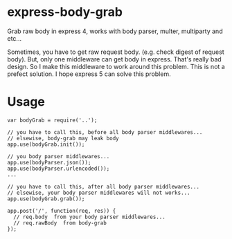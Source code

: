 express-body-grab
=================

Grab raw body in express 4, works with body parser, multer, multiparty and etc...

Sometimes, you have to get raw request body. (e.g. check digest of request body).
But, only one middleware can get body in express. That's really bad design.
So I make this middleware to work around this problem. This is not a prefect solution.
I hope express 5 can solve this problem.

Usage
=====

    var bodyGrab = require('..');

    // you have to call this, before all body parser middlewares...
    // elsewise, body-grab may leak body
    app.use(bodyGrab.init());

    // you body parser middlewares...
    app.use(bodyParser.json());
    app.use(bodyParser.urlencoded());
    ...

    // you have to call this, after all body parser middlewares...
    // elsewise, your body parser middlewares will not works...
    app.use(bodyGrab.grab());

    app.post('/', function(req, res)) {
      // req.body  from your body parser middlewares...
      // req.rawBody  from body-grab
    });


